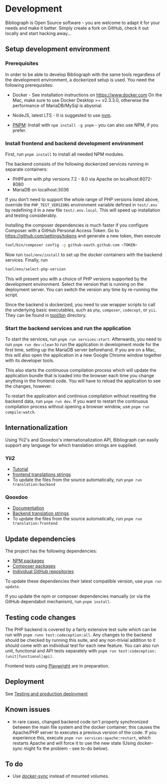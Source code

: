 # Development

Bibliograph is Open Source software - you are welcome to adapt
it for your needs and make it better. Simply create a fork
on GitHub, check it out locally and start hacking away...

## Setup development environment

### Prerequisites

In order to be able to develop Bibliograph with the same
tools regardless of the development environment, a dockerized
setup is used. You need the following prerequisites:

 - Docker - See installation instructions on https://www.docker.com
   On the Mac, make sure to use Docker Desktop >= v2.3.3.0, otherwise
   the performance of MariaDB/MySql is abysmal.
   
 - NodeJS, latest LTS - It is suggested to use [nvm](https://github.com/nvm-sh/nvm).
   
 - [PNPM](https://github.com/pnpm/pnpm): Install with `npm
   install -g pnpm` - you can also use NPM, if you prefer.
   
### Install frontend and backend development environment
   
First, run `pnpm install` to install all needed NPM modules. 

The backend consists of the following dockerized
services running in separate containers:

 - PHPFarm with php versions 7.2 - 8.0 via Apache on localhost:8072-8080
 - MariaDB on localhost:3036

If you don't need to support the whole range of PHP versions listed above,
override the `PHP_TEST_VERSIONS` environment variable defined in `test/.env` by
redefining it in a new file `test/.env.local`. This will speed up installation
and testing considerably.

Installing the composer dependencies is much faster if you
configure Composer with a GitHub Personal Access Token. Go to
https://github.com/settings/tokens and generate a new token, then execute
```bash
tool/bin/composer config -g github-oauth.github.com <TOKEN>
```

Now run `tool/env/install` to set up the docker containers with the
backend services. Finally, run

```bash
tool/env/select-php-version  
```

This will present you with a choice of PHP versions supported by the
development environment. Select the version that is running on the deployment
server. You can switch the version any time by re-running the script.

Since the backend is dockerized, you need to use wrapper scripts to
call the underlying basic executables, such as `php`, `composer`,
`codecept`, or `yii`. They can be found in [tool/bin](tool/bin) directory.

### Start the backend services and run the application

To start the services, run `pnpm run services:start`. Afterwards,
you need to run `pnpm run dev:clean` to run the application in
development mode for the first time, setting up the MariaDB server
beforehand. If you are on a Mac, this will also open the application
in a new Google Chrome window together with its developer tools.

This also starts the continuous compilation process which will
update the application bundle that is loaded into the browser
each time you change anything in the frontend code. You will
have to reload the application to see the changes, however.

To restart the application and continous compilation without
resetting the backend data, run `pnpm run dev`. If you
want to restart the continuous compilation process without
opening a browser window, use `pnpm run compile:watch`.

## Internationalization

Using Yii2's and Qooxdoo's internationalization API, Bibliograph can
easily support any language for which translation strings are supplied. 

### Yii2
- [Tutorial](https://www.yiiframework.com/doc/guide/2.0/en/tutorial-i18n)
- [frontend translations strings](src/client/bibliograph/source/translation)
- To update the files from the source automatically, run `pnpm run translation:backend` 
  
### Qooxdoo
- [Documentation](https://qooxdoo.org/documentation/6.0/#/development/howto/internationalization)
- [Backend translation strings](/src/server/messages/)
- To update the files from the source automatically, run `pnpm run translation:frontend`

## Update dependencies

The project has the following dependencies:

- [NPM packages](/package.json)
- [Composer packages](/src/server/composer.json)
- [Individual GitHub repositories](/src/lib)

To update these dependencies their latest compatible version, use `pnpm run update`.

If you update the npm or composer dependencies manually (or via the GitHub
dependabot mechanism), run `pnpm install`.

## Testing code changes

The PHP backend is covered by a fairly extensive test suite which
can be run with `pnpm runn test:codeception:all`. Any changes
to the backend should be checked by running this suite, and any
non-trivial addition to it should come with an individual test for
each new feature. You can also run unit, functional and API tests
separately with `pnpm run test:codeception:(unit|functional|api)`.

Frontend tests using [Playwright](https://playwright.dev/) are in preparation.

## Deployment

See [Testing and production deployment](./deployment.md) 

## Known issues

- In rare cases, changed backend code isn't properly synchronized between the
main file system and the docker container; this causes the Apache/PHP server to
executes a previous version of the code. If you experience this, execute
`pnpm run services:apache:restart`, which restarts Apache and will force it to
use the new state (Using docker-sync might fix the problem - see to-do below).

## To do
 - Use [docker-sync](https://docker-sync.readthedocs.io/en/latest/getting-started/installation.html) instead of mounted volumes.
